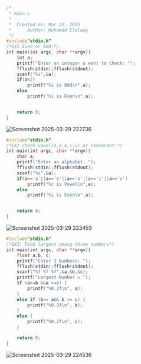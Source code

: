 ```C
/*
 * main.c
 *
 *  Created on: Mar 22, 2025
 *      Author: Muhamad Elalawy
 */
#include"stdio.h"
/*EX1 Even or Odd:*/
int main(int argc, char **argv){
	int a;
	printf("Enter an integer u want to check: ");
	fflush(stdin);fflush(stdout);
	scanf("%i",&a);
	if(a%2)
		printf("%i is Odd\n",a);
	else
		printf("%i is Even\n",a);


	return 0;
}
```
![Screenshot 2025-03-29 222736](https://github.com/user-attachments/assets/77f41c10-5cca-4597-80e4-5695e7a2df06)


```C
#include"stdio.h"
/*EX2 check vowel(a,e,o,i,u) or consonant:*/
int main(int argc, char **argv){
	char a;
	printf("Enter an alphabet: ");
	fflush(stdin);fflush(stdout);
	scanf("%c",&a);
	if(a=='a'||a=='e'||a=='o'||a=='i'||a=='u')
		printf("%c is Vowel\n",a);
	else
		printf("%i is Even\n",a);


	return 0;
}
```
![Screenshot 2025-03-29 223453](https://github.com/user-attachments/assets/03854931-fd80-4100-8fff-47a8fc1c4b50)

```C
#include"stdio.h"
/*EX3: Find largest among three numbers*/
int main(int argc, char **argv){
	float a,b, c;
	printf("Enter 3 Numbers: ");
	fflush(stdin);fflush(stdout);
	scanf("%f %f %f",&a,&b,&c);
	printf("Largest Number = ");
    if (a>=b &&a >=c) {
        printf("%0.2f\n", a);
    }
    else if (b>= a&& b >= c) {
        printf("%0.2f\n", b);
    }
    else {
        printf("%0.2f\n", c);
    }

	return 0;
}
```
![Screenshot 2025-03-29 224536](https://github.com/user-attachments/assets/c026c156-a8ac-42f2-aa95-1a0bf88b82eb)


```C


